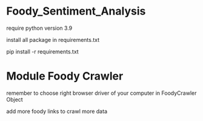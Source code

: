 # Foody_Sentiment_Analysis

require python version 3.9

install all package in requirements.txt

pip install -r requirements.txt



# Module Foody Crawler

remember to choose right browser driver of your computer in FoodyCrawler Object

add more foody links to crawl more data


